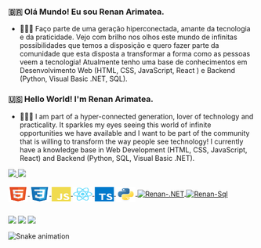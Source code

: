 ### :brazil:	 Olá Mundo! Eu sou Renan Arimatea.

- 👨🏾‍💻 Faço parte de uma geração hiperconectada, amante da tecnologia e da praticidade. Vejo com brilho nos olhos este mundo de infinitas possibilidades que temos a disposição e quero fazer parte da comunidade que esta disposta a transformar a forma como as pessoas veem a tecnologia! Atualmente tenho uma base de conhecimentos em Desenvolvimento Web (HTML, CSS, JavaScript, React ) e Backend (Python, Visual Basic .NET, SQL).


### :us: Hello World! I'm Renan Arimatea.

- 👨🏾‍💻 I am part of a hyper-connected generation, lover of technology and practicality. It sparkles my eyes seeing this world of infinite opportunities we have available and I want to be part of the community that is willing to transform the way people see technology! I currently have a knowledge base in Web Development (HTML, CSS, JavaScript, React) and Backend (Python, SQL, Visual Basic .NET).

 <div>
  <a href="https://github.com/renan-arimatea">
  <img height="150em" src="https://github-readme-stats.vercel.app/api?username=renan-arimatea&show_icons=true&theme=dark&include_all_commits=true&count_private=true"/>
  <img height="150em" src="https://github-readme-stats.vercel.app/api/top-langs/?username=renan-arimatea&layout=compact&langs_count=7&theme=dark"/>
   
</div>
  
<div style="display: inline_block"><br>
  <img align="center" alt="Renan-HTML" height="30" width="40" src="https://raw.githubusercontent.com/devicons/devicon/master/icons/html5/html5-original.svg">
  <img align="center" alt="Renan-CSS" height="30" width="40" src="https://raw.githubusercontent.com/devicons/devicon/master/icons/css3/css3-original.svg">
  <img align="center" alt="Renan-Js" height="30" width="40" src="https://raw.githubusercontent.com/devicons/devicon/master/icons/javascript/javascript-plain.svg">
  <img align="center" alt="Renan-React" height="30" width="40" src="https://raw.githubusercontent.com/devicons/devicon/master/icons/react/react-original.svg">
  <img align="center" alt="Renan-Ts" height="30" width="40" src="https://raw.githubusercontent.com/devicons/devicon/master/icons/typescript/typescript-plain.svg">
 <img align="center" alt="Renan-Py" height="30" width="40" src="https://raw.githubusercontent.com/devicons/devicon/master/icons/python/python-original.svg">
 <img align="center" alt="Renan-.NET" height="30" width="30" src="https://seeklogo.com/images/M/microsoft-net-framework-logo-B9BA1A3DA1-seeklogo.com.png">
 <img align="center" alt="Renan-Sql" height="30" width="40" src="https://symbols.getvecta.com/stencil_28/61_sql-database-generic.90b41636a8.svg">

</div>
  
  ##
  
<div> 
   <a href="https://www.linkedin.com/in/renan-arimatea-37427a136/" target="_blank"><img src="https://img.shields.io/badge/-LinkedIn-%230077B5?style=for-the-badge&logo=linkedin&logoColor=white" target="_blank"></a> 
  <a href = "mailto:renanmoraiz@gmail.com"><img src="https://img.shields.io/badge/Gmail-D14836?style=for-the-badge&logo=gmail&logoColor=white" target="_blank"></a>
  <a href="https://instagram.com/renanarimatea/" target="_blank"><img src="https://img.shields.io/badge/-Instagram-%23E4405F?style=for-the-badge&logo=instagram&logoColor=white"      target="_blank"></a>
 
  ![Snake animation](https://github.com/renan-arimatea/renan-arimatea/blob/output/github-contribution-grid-snake.svg)
 
 ##

</div>
